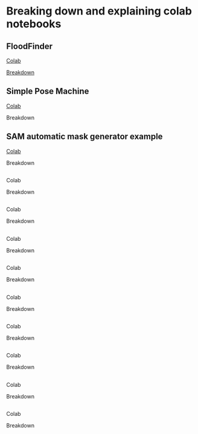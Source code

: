 # Breaking down and explaining colab notebooks
## FloodFinder
[Colab](https://colab.research.google.com/drive/1TlSuYayS8LNyqHiV5POC6rnd5XCmSOK2#scrollTo=Ld3nE_Pcf31J)

[Breakdown](https://github.com/IzaacMartinez27/Code_Break_Down/blob/main/FloodFinderCode.md)

## Simple Pose Machine
[Colab](https://colab.research.google.com/drive/1_UlUX5WZyXj_b0eiHYmX6d88smFKaC_-#scrollTo=6x99e0aEY_d6)

Breakdown
## SAM  automatic mask generator example
[Colab](https://colab.research.google.com/drive/1-T1o1eeMplSQcJ1qoKO_ksWrSD0JcGFB)

Breakdown
##
Colab

Breakdown
##
Colab

Breakdown
##
Colab

Breakdown
##
Colab

Breakdown
##
Colab

Breakdown
##
Colab

Breakdown
##
Colab

Breakdown
##
Colab

Breakdown
##
Colab

Breakdown


